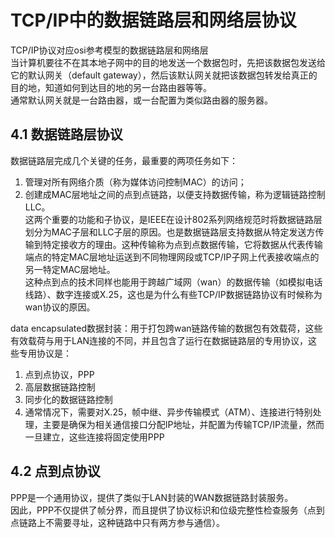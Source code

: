 # TCP/IP中的数据链路层和网络层协议
TCP/IP协议对应osi参考模型的数据链路层和网络层  
当计算机要往不在其本地子网中的目的地发送一个数据包时，先把该数据包发送给它的默认网关（default gateway），然后该默认网关就把该数据包转发给真正的目的地，知道如何到达目的地的另一台路由器等等。   
通常默认网关就是一台路由器，或一台配置为类似路由器的服务器。  
## 4.1 数据链路层协议
数据链路层完成几个关键的任务，最重要的两项任务如下：  
1. 管理对所有网络介质（称为媒体访问控制MAC）的访问；  
2. 创建成MAC层地址之间的点到点链路，以便支持数据传输，称为逻辑链路控制LLC。  
这两个重要的功能和子协议，是IEEE在设计802系列网络规范时将数据链路层划分为MAC子层和LLC子层的原因。也是数据链路层支持数据从特定发送方传输到特定接收方的理由。这种传输称为点到点数据传输，它将数据从代表传输端点的特定MAC层地址运送到不同物理网段或TCP/IP子网上代表接收端点的另一特定MAC层地址。  
这种点到点的技术同样也能用于跨越广域网（wan）的数据传输（如模拟电话线路）、数字连接或X.25，这也是为什么有些TCP/IP数据链路协议有时候称为wan协议的原因。

data encapsulated数据封装：用于打包跨wan链路传输的数据包有效载荷，这些有效载荷与用于LAN连接的不同，并且包含了运行在数据链路层的专用协议，这些专用协议是：  
1. 点到点协议，PPP  
2. 高层数据链路控制  
3. 同步化的数据链路控制  
4. 通常情况下，需要对X.25，帧中继、异步传输模式（ATM）、连接进行特别处理，主要是确保为相关通信接口分配IP地址，并配置为传输TCP/IP流量，然而一旦建立，这些连接将固定使用PPP


## 4.2 点到点协议
PPP是一个通用协议，提供了类似于LAN封装的WAN数据链路封装服务。   
因此，PPP不仅提供了帧分界，而且提供了协议标识和位级完整性检查服务（点到点链路上不需要寻址，这种链路中只有两方参与通信）。